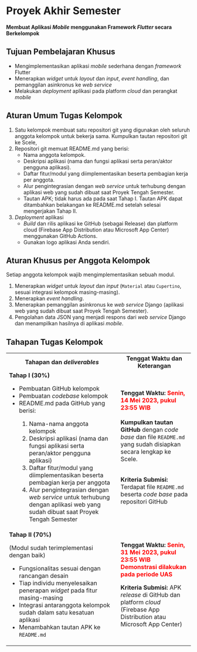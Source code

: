 # Proyek Akhir Semester

**Membuat Aplikasi *Mobile* menggunakan Framework *Flutter* secara Berkelompok**

## Tujuan Pembelajaran Khusus

- Mengimplementasikan aplikasi *mobile* sederhana dengan *framework* Flutter
- Menerapkan *widget* untuk *layout* dan *input*, *event handling*, dan pemanggilan asinkronus ke *web service*
- Melakukan *deployment* aplikasi pada platform *cloud* dan perangkat *mobile*

## Aturan Umum Tugas Kelompok

1. Satu kelompok membuat satu repositori git yang digunakan oleh seluruh anggota kelompok untuk bekerja sama. Kumpulkan tautan repositori git ke Scele,
2. Repositori git memuat README.md yang berisi:
    - Nama anggota kelompok.
    - Deskripsi aplikasi (nama dan fungsi aplikasi serta peran/aktor pengguna aplikasi).
    - Daftar fitur/modul yang diimplementasikan beserta pembagian kerja per anggota.
    - Alur pengintegrasian dengan *web service* untuk terhubung dengan aplikasi web yang sudah dibuat saat Proyek Tengah Semester.
    - Tautan APK; tidak harus ada pada saat Tahap I. Tautan APK dapat ditambahkan belakangan ke README.md setelah selesai mengerjakan Tahap II.
3. *Deployment* aplikasi
    - *Build* dan rilis aplikasi ke GitHub (sebagai Release) dan platform cloud (Firebase App Distribution atau Microsoft App Center) menggunakan GitHub Actions.
    - Gunakan logo aplikasi Anda sendiri.

## Aturan Khusus per Anggota Kelompok

Setiap anggota kelompok wajib mengimplementasikan sebuah modul.

1. Menerapkan *widget* untuk *layout* dan *input* (`Material` atau `Cupertino`, sesuai integrasi kelompok masing-masing).
2. Menerapkan *event handling*.
3. Menerapkan pemanggilan asinkronus ke *web service* Django (aplikasi web yang sudah dibuat saat Proyek Tengah Semester).
4. Pengolahan data JSON yang menjadi respons dari *web service* Django dan menampilkan hasilnya di aplikasi *mobile*.

## Tahapan Tugas Kelompok

<table>
    <tr>
        <th>Tahapan dan <em>deliverables</em></th>
        <th>Tenggat Waktu dan Keterangan</th>
    </tr>
    <tr>
        <td>
            <b>Tahap I (30%)</b>
            <ul>
                <li>Pembuatan GitHub kelompok</li>
                <li>Pembuatan <em>codebase</em> kelompok</li>
                <li>README.md pada GitHub yang berisi:</li>
                    <ol>
                        <li>Nama-nama anggota kelompok</li>
                        <li>Deskripsi aplikasi (nama dan fungsi aplikasi serta peran/aktor pengguna aplikasi)</li>
                        <li>Daftar fitur/modul yang diimplementasikan beserta pembagian kerja per anggota</li>
                        <li>Alur pengintegrasian dengan <em>web service</em> untuk terhubung dengan aplikasi web yang sudah dibuat saat Proyek Tengah Semester</li>
                    </ol>
            </ul>
        </td>
        <td>
            <b>Tenggat Waktu:</b>
            <b style="color:red;">Senin, 14 Mei 2023, pukul 23:55 WIB</b>
            <br />
            <br />
            <b>Kumpulkan tautan GitHub</b> dengan <em>code base</em> dan file <code>README.md</code> yang sudah disiapkan secara lengkap ke Scele.
            <br />
            <br />
            <p><b>Kriteria Submisi:</b> Terdapat file <code>README.md</code> beserta <em>code base</em> pada repositori GitHub</p>
        </td>
    </tr>
    <tr>
        <td>
            <b>Tahap II (70%)</b>
            <p>(Modul sudah terimplementasi dengan baik)</p>
            <ul>
                <li>Fungsionalitas sesuai dengan rancangan desain</li>
                <li>Tiap individu menyelesaikan penerapan <em>widget</em> pada fitur masing-masing</li>
                <li>Integrasi antaranggota kelompok sudah dalam satu kesatuan aplikasi</li>
                <li>Menambahkan tautan APK ke <code>README.md</code></li>
            </ul>
        </td>
        <td>
            <b>Tenggat Waktu:</b>
            <b style="color:red;">Senin, 31 Mei 2023, pukul 23:55 WIB</b>
            <br />
            <b style="color:red;">Demonstrasi dilakukan pada periode UAS</b>
            <br />
            <p><b>Kriteria Submisi:</b> APK <em>release</em> di GitHub dan platform <em>cloud</em> (Firebase App Distribution atau Microsoft App Center)</p>
        </td>
    </tr>
</table>
